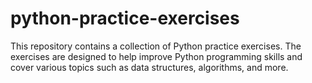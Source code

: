# python-practice-exercises
This repository contains a collection of Python practice exercises. The exercises are designed to help improve  Python programming skills and cover various topics such as data structures, algorithms, and more.

